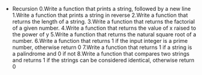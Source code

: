  - Recursion
0.Write a function that prints a string, followed by a new line
1.Write a function that prints a string in reverse
2.Write a function that returns the length of a string.
3.Write a function that returns the factorial of a given number.
4.Write a function that returns the value of x raised to the power of y
5.Write a function that returns the natural square root of a number.
6.Write a function that returns 1 if the input integer is a prime number, otherwise return 0
7.Write a function that returns 1 if a string is a palindrome and 0 if not
8.Write a function that compares two strings and returns 1 if the strings can be considered identical, otherwise return 0
